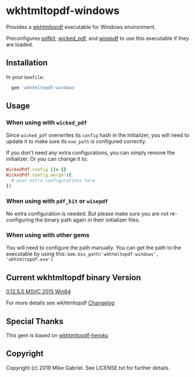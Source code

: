# wkhtmltopdf-windows

Provides a [wkhtmltopdf](http://wkhtmltopdf.org/) executable for Windows environment.

Preconfigures [pdfkit](https://rubygems.org/gems/pdfkit), [wicked_pdf](https://rubygems.org/gems/wicked_pdf), and [wisepdf](http://rubygems.org/gems/wisepdf) to use this executable if they are loaded.

## Installation

In your `Gemfile`:

```ruby
  gem 'wkhtmltopdf-windows'
```

## Usage

### When using with `wicked_pdf`

Since `wicked_pdf` overwrites its `config` hash in the initializer, you
will need to update it to make sure its `exe_path` is configured
correctly.

If you don't need any extra configurations, you can simply remove the
initializer. Or you can change it to:

```ruby
WickedPdf.config ||= {}
WickedPdf.config.merge!({
  # your extra configurations here
})
```

### When using with `pdf_kit` or `wisepdf`

No extra configuration is needed. But please make sure you are not
re-configuring the binary path again in their initializer files.

### When using with other gems

You will need to configure the path manually. You can get the path to
the executable by using this: `Gem.bin_path('wkhtmltopdf-windows', 'wkhtmltopdf.exe')`

## Current wkhtmltopdf binary Version

[0.12.5.0 MSVC 2015 Win64](https://github.com/wkhtmltopdf/wkhtmltopdf/tree/0.12.5)

For more details see wkhtmltopdf [Changelog](https://github.com/wkhtmltopdf/wkhtmltopdf/blob/master/CHANGELOG.md)

## Special Thanks

This gem is based on [wkhtmltopdf-heroku](https://github.com/rposborne/wkhtmltopdf-heroku)

## Copyright

Copyright (c) 2019 Mike Gabriel. See LICENSE.txt for further details.